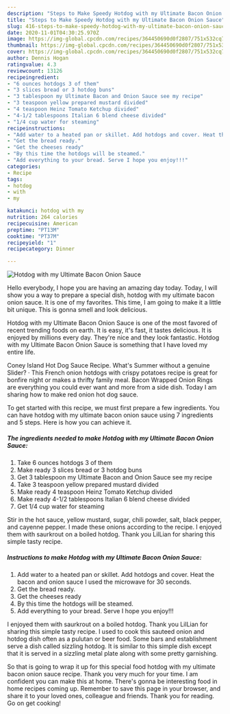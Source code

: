 ```yaml
---
description: "Steps to Make Speedy Hotdog with my Ultimate Bacon Onion Sauce"
title: "Steps to Make Speedy Hotdog with my Ultimate Bacon Onion Sauce"
slug: 416-steps-to-make-speedy-hotdog-with-my-ultimate-bacon-onion-sauce
date: 2020-11-01T04:30:25.970Z
image: https://img-global.cpcdn.com/recipes/364450690d0f2807/751x532cq70/hotdog-with-my-ultimate-bacon-onion-sauce-recipe-main-photo.jpg
thumbnail: https://img-global.cpcdn.com/recipes/364450690d0f2807/751x532cq70/hotdog-with-my-ultimate-bacon-onion-sauce-recipe-main-photo.jpg
cover: https://img-global.cpcdn.com/recipes/364450690d0f2807/751x532cq70/hotdog-with-my-ultimate-bacon-onion-sauce-recipe-main-photo.jpg
author: Dennis Hogan
ratingvalue: 4.3
reviewcount: 13126
recipeingredient:
- "6 ounces hotdogs 3 of them"
- "3 slices bread or 3 hotdog buns"
- "3 tablespoon my Ultimate Bacon and Onion Sauce see my recipe"
- "3 teaspoon yellow prepared mustard divided"
- "4 teaspoon Heinz Tomato Ketchup divided"
- "4-1/2 tablespoons Italian 6 blend cheese divided"
- "1/4 cup water for steaming"
recipeinstructions:
- "Add water to a heated pan or skillet. Add hotdogs and cover. Heat the bacon and onion sauce I used the microwave for 30 seconds."
- "Get the bread ready."
- "Get the cheeses ready"
- "By this time the hotdogs will be steamed."
- "Add everything to your bread. Serve I hope you enjoy!!!"
categories:
- Recipe
tags:
- hotdog
- with
- my

katakunci: hotdog with my 
nutrition: 264 calories
recipecuisine: American
preptime: "PT13M"
cooktime: "PT37M"
recipeyield: "1"
recipecategory: Dinner

---
```



![Hotdog with my Ultimate Bacon Onion Sauce](https://img-global.cpcdn.com/recipes/364450690d0f2807/751x532cq70/hotdog-with-my-ultimate-bacon-onion-sauce-recipe-main-photo.jpg)

Hello everybody, I hope you are having an amazing day today. Today, I will show you a way to prepare a special dish, hotdog with my ultimate bacon onion sauce. It is one of my favorites. This time, I am going to make it a little bit unique. This is gonna smell and look delicious.

Hotdog with my Ultimate Bacon Onion Sauce is one of the most favored of recent trending foods on earth. It is easy, it's fast, it tastes delicious. It is enjoyed by millions every day. They're nice and they look fantastic. Hotdog with my Ultimate Bacon Onion Sauce is something that I have loved my entire life.

Coney Island Hot Dog Sauce Recipe. What&#39;s Summer without a genuine Slider? · This French onion hotdogs with crispy potatoes recipe is great for bonfire night or makes a thrifty family meal. Bacon Wrapped Onion Rings are everything you could ever want and more from a side dish. Today I am sharing how to make red onion hot dog sauce.


To get started with this recipe, we must first prepare a few ingredients. You can have hotdog with my ultimate bacon onion sauce using 7 ingredients and 5 steps. Here is how you can achieve it.

<!--inarticleads1-->

##### The ingredients needed to make Hotdog with my Ultimate Bacon Onion Sauce:

1. Take 6 ounces hotdogs 3 of them
1. Make ready 3 slices bread or 3 hotdog buns
1. Get 3 tablespoon my Ultimate Bacon and Onion Sauce see my recipe
1. Take 3 teaspoon yellow prepared mustard divided
1. Make ready 4 teaspoon Heinz Tomato Ketchup divided
1. Make ready 4-1/2 tablespoons Italian 6 blend cheese divided
1. Get 1/4 cup water for steaming


Stir in the hot sauce, yellow mustard, sugar, chili powder, salt, black pepper, and cayenne pepper. I made these onions according to the recipe. I enjoyed them with saurkrout on a boiled hotdog. Thank you LilLian for sharing this simple tasty recipe. 

<!--inarticleads2-->

##### Instructions to make Hotdog with my Ultimate Bacon Onion Sauce:

1. Add water to a heated pan or skillet. Add hotdogs and cover. Heat the bacon and onion sauce I used the microwave for 30 seconds.
1. Get the bread ready.
1. Get the cheeses ready
1. By this time the hotdogs will be steamed.
1. Add everything to your bread. Serve I hope you enjoy!!!


I enjoyed them with saurkrout on a boiled hotdog. Thank you LilLian for sharing this simple tasty recipe. I used to cook this sauteed onion and hotdog dish often as a pulutan or beer food. Some bars and establishment serve a dish called sizzling hotdog. It is similar to this simple dish except that it is served in a sizzling metal plate along with some pretty garnishing. 

So that is going to wrap it up for this special food hotdog with my ultimate bacon onion sauce recipe. Thank you very much for your time. I am confident you can make this at home. There's gonna be interesting food in home recipes coming up. Remember to save this page in your browser, and share it to your loved ones, colleague and friends. Thank you for reading. Go on get cooking!
